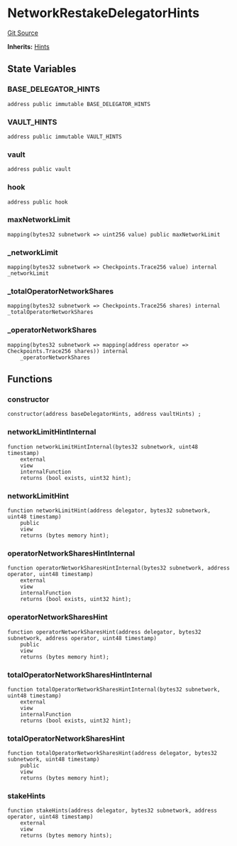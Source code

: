 # NetworkRestakeDelegatorHints
[Git Source](https://github.com/symbioticfi/core/blob/45a7dbdd18fc5ac73ecf7310fc6816999bb8eef3/src/contracts/hints/DelegatorHints.sol)

**Inherits:**
[Hints](/Users/andreikorokhov/symbiotic/core/docs/autogen/src/src/contracts/hints/Hints.sol/abstract.Hints.md)


## State Variables
### BASE_DELEGATOR_HINTS

```solidity
address public immutable BASE_DELEGATOR_HINTS
```


### VAULT_HINTS

```solidity
address public immutable VAULT_HINTS
```


### vault

```solidity
address public vault
```


### hook

```solidity
address public hook
```


### maxNetworkLimit

```solidity
mapping(bytes32 subnetwork => uint256 value) public maxNetworkLimit
```


### _networkLimit

```solidity
mapping(bytes32 subnetwork => Checkpoints.Trace256 value) internal _networkLimit
```


### _totalOperatorNetworkShares

```solidity
mapping(bytes32 subnetwork => Checkpoints.Trace256 shares) internal _totalOperatorNetworkShares
```


### _operatorNetworkShares

```solidity
mapping(bytes32 subnetwork => mapping(address operator => Checkpoints.Trace256 shares)) internal
    _operatorNetworkShares
```


## Functions
### constructor


```solidity
constructor(address baseDelegatorHints, address vaultHints) ;
```

### networkLimitHintInternal


```solidity
function networkLimitHintInternal(bytes32 subnetwork, uint48 timestamp)
    external
    view
    internalFunction
    returns (bool exists, uint32 hint);
```

### networkLimitHint


```solidity
function networkLimitHint(address delegator, bytes32 subnetwork, uint48 timestamp)
    public
    view
    returns (bytes memory hint);
```

### operatorNetworkSharesHintInternal


```solidity
function operatorNetworkSharesHintInternal(bytes32 subnetwork, address operator, uint48 timestamp)
    external
    view
    internalFunction
    returns (bool exists, uint32 hint);
```

### operatorNetworkSharesHint


```solidity
function operatorNetworkSharesHint(address delegator, bytes32 subnetwork, address operator, uint48 timestamp)
    public
    view
    returns (bytes memory hint);
```

### totalOperatorNetworkSharesHintInternal


```solidity
function totalOperatorNetworkSharesHintInternal(bytes32 subnetwork, uint48 timestamp)
    external
    view
    internalFunction
    returns (bool exists, uint32 hint);
```

### totalOperatorNetworkSharesHint


```solidity
function totalOperatorNetworkSharesHint(address delegator, bytes32 subnetwork, uint48 timestamp)
    public
    view
    returns (bytes memory hint);
```

### stakeHints


```solidity
function stakeHints(address delegator, bytes32 subnetwork, address operator, uint48 timestamp)
    external
    view
    returns (bytes memory hints);
```

